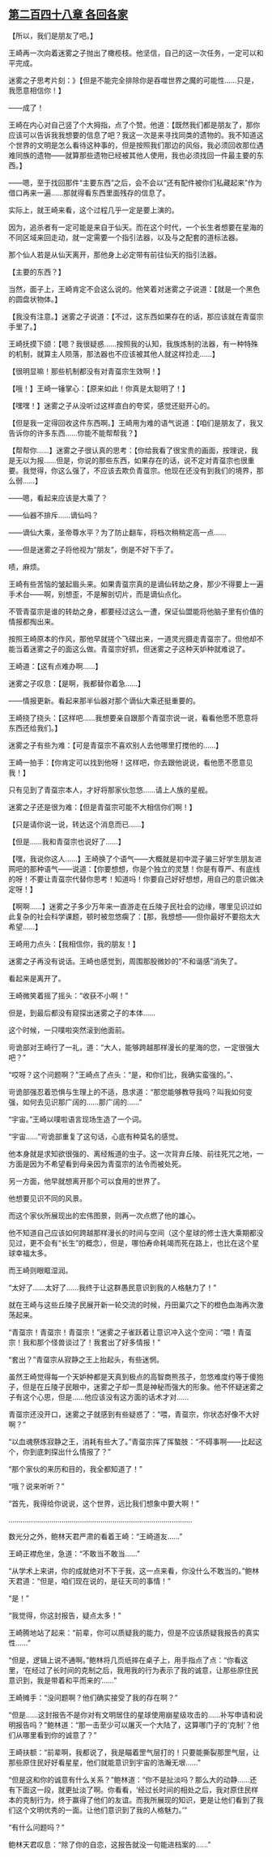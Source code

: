 ## [第二百四十八章 各回各家](https://www.xxbiquge.com/11_11207/9233019.html)


  【所以，我们是朋友了吧。】

  王崎再一次向着迷雾之子抛出了橄榄枝。他坚信，自己的这一次任务，一定可以和平完成。

  迷雾之子思考片刻：》【但是不能完全排除你是吞噬世界之魔的可能性……只是，我愿意相信你！】

  ——成了！

  王崎在内心对自己竖了个大拇指，点了个赞。他道：【既然我们都是朋友了，那你应该可以告诉我我想要的信息了吧？我这一次是来寻找同类的遗物的。我不知道这个世界的文明是怎么看待这种事的，但是按照我们那边的风俗，我必须回收那位遇难同族的遗物——就算那些遗物已经被其他人使用，我也必须找回一件最主要的东西。】

  ——嗯，至于找回那件“主要东西”之后，会不会以“还有配件被你们私藏起来”作为借口再来一遍……那就得看东西里面残存的信息了。

  实际上，就王崎来看，这个过程几乎一定是要上演的。

  因为，追杀者有一定可能是来自于仙天。而在这个时代，一个长生者想要在星海的不同区域来回走动，就一定需要一个指引法器，以及与之配套的道标法器。

  那个仙人若是从仙天离开，那他身上必定带有前往仙天的指引法器。

  【主要的东西？】

  当然，面子上，王崎肯定不会这么说的。他笑着对迷雾之子说道：【就是一个黑色的圆盘状物体。】

  【我没有注意。】迷雾之子说道：【不过，这东西如果存在的话，那应该就在青虿宗手里了。】

  王崎抚摸下颌：【嗯？我很疑惑……按照我的认知，我族炼制的法器，有一种特殊的机制，就算主人陨落，那法器也不应该被其他人就这样捡走……】

  【很明显嘛！那些机制都没有对青虿宗生效啊！】

  【哦！】王崎一锤掌心：【原来如此！你真是太聪明了！】

  【嘿嘿！】迷雾之子从没听过这样直白的夸奖，感觉还挺开心的。

  【但是我一定得回收这件东西啊。】王崎用为难的语气说道：【咱们是朋友了，我又告诉你的许多东西……你能不能帮帮我？】

  【帮帮你……】迷雾之子很认真的思考：【你给我看了很宝贵的画面，按理说，我是无以为报……但是，你说的那些东西，如果存在的话，说不定对青虿宗也很重要。我觉得，你这么强了，不应该去欺负青虿宗。他现在还没有到我们的境界，那么弱……】

  ——嗯，看起来应该是大乘了？

  ——仙器不排斥……谪仙吗？

  ——谪仙大乘，圣帝尊水平？为了防止翻车，将档次稍稍定高一点……

  ——但是迷雾之子将他视为“朋友”，倒是不好下手了。

  啧，麻烦。

  王崎有些苦恼的皱起眉头来。如果青虿宗真的是谪仙转劫之身，那少不得要上一遍手术台——啊，别想歪，不是解剖切片，而是谪仙点化。

  不管青虿宗是谁的转劫之身，都要经过这么一遭，保证仙盟能将他脑子里有价值的情报都掏出来。

  按照王崎原本的作风，那他早就搓个飞碟出来，一道灵光摄走青虿宗了。但他却不能当着迷雾之子的面这么做。青虿宗好抓，但迷雾之子这种天妒种就难说了。

  王崎道：【这有点难办啊……】

  迷雾之子叹息：【是啊，我都替你着急……】

  ——情报更新。看起来那半仙器对那个谪仙大乘还挺重要的。

  王崎挠了挠头：【这样吧……我想要亲自跟那个青虿宗说一说，看看他愿不愿意将东西还给我们。】

  迷雾之子有些为难：【可是青虿宗不喜欢别人去他哪里打搅他的……】

  王崎一拍手：【你肯定可以找到他呀！这样吧，你去跟他说说，看他愿不愿意见我！】

  只有见到了青虿宗本人，才好将那家伙忽悠……请上人族的星舰。

  迷雾之子还是很为难：【但是青虿宗可能不大相信你们啊！】

  【只是请你说一说，转达这个消息而已……】

  【但是……我和青虿宗也说好了……】

  【嘿，我说你这人……】王崎换了个语气——大概就是初中混子骗三好学生朋友进网吧的那种语气——说道：【你要想想，你是个独立的灵慧！你是有尊严、有底线的呀！不要让青虿宗代替你思考！知道吗！你要自己好好想想，用自己的意识做决定呀！】

  【啊啊……】迷雾之子多少万年来一直游走在丘陵子民社会的边缘，哪里见识过如此复杂的社会科学课题，顿时被忽悠瘸了：【那，我想想——但你最好不要抱太大希望……】

  王崎用力点头：【我相信你，我的朋友！】

  迷雾之子再没有说话。王崎也感觉到，周围那股微妙的“不和谐感”消失了。

  看起来是离开了。

  王崎微笑着摇了摇头：“收获不小啊！”

  但是，到最后都没有窥探出迷雾之子的本体……

  这个时候，一只噗啦突然滚到他面前。

  岢诡部对王崎行了一礼，道：“大人，能够跨越那样漫长的星海的您，一定很强大吧？”

  “哎呀？这个问题啊？”王崎点了点头：“是，和你们比，我确实蛮强的。”、

  岢诡部强忍着恐惧与生理上的不适，恳求道：“那您能够教导我吗？叫我如何变强，如何去见识那广阔的……那广阔的……”

  “宇宙。”王崎以噗啦语言现场生造了一个词。

  “宇宙……”岢诡部重复了这句话，心底有种莫名的感觉。

  他本身就是求知欲很强的、离经叛道的虫子。这一次背弃丘陵、前往死咒之地，一方面是因为不希望看到母亲因为青虿宗的法令而被处死。

  另一方面，他早就想离开那个可以食用的世界了。

  他想要见识不同的风景。

  而这个家伙所展现出的宏伟图景，则再一次点燃了他的雄心。

  他不知道自己应该如何跨越那样漫长的时间与空间（这个星球的修士连大乘期都没见过，更不会有“长生”的概念），但是，哪怕寿命耗竭而死在路上，也比在这个星球幸福太多。

  而王崎则眼眶湿润。

  “太好了……太好了……我终于让这群愚民意识到我的人格魅力了！”

  就在王崎与这些丘陵子民展开新一轮交流的时候，丹田巢穴之下的橙色血海再次激荡起来。

  “青虿宗！青虿宗！青虿宗！”迷雾之子雀跃着让意识冲入这个空间：“喂！青虿宗！我和那个怪兽谈过了！我套出了好多情报！”

  “套出？”青虿宗从寂静之王上抬起头，有些迷惘。

  虽然王崎觉得每一个天妒种都是天真到极点的高智商熊孩子，忽悠难度约等于傻狍子，但是在丘陵子民眼中，迷雾之子却一贯是神秘而强大的形象。他不怀疑迷雾之子有这个心思，但是……他应该没有这方面的话术才对……

  青虿宗还没开口，迷雾之子就感到有些疑惑了：“喂，青虿宗，你状态好像不大好啊？”

  “以血魂祭炼寂静之王，消耗有些大了。”青虿宗挥了挥螯肢：“不碍事啊——比起这个，你到底刺探出什么情报了？”

  “那个家伙的来历和目的，我全都知道了！”

  “哦？说来听听？”

  “首先，我得给你说说，这个世界，远比我们想象中要大啊！”

  ………………………………………………………………………………

  数光分之外，鲍林天君严肃的看着王崎：“王崎道友……”

  王崎正襟危坐，急道：“不敢当不敢当……”

  “从学术上来讲，你的成就绝对不下于我，这一点来看，你没什么不敢当的。”鲍林天君道：“但是，咱们现在说的，是征天司的事情！”

  “是！”

  “我觉得，你这封报告，疑点太多！”

  王崎腾地站了起来：“前辈，你可以质疑我的能力，但是不应该质疑我报告的真实性……”

  “但是，逻辑上说不通啊。”鲍林将几页纸摔在桌子上，用手指点了点：“你看这里，‘在经过了长时间的克制之后，我用我的行为表示了我的诚意，让那些原住民意识到，我是带着和平而来的’……”

  王崎摊手：“没问题啊？他们确实接受了我的存在啊？”

  “但是……这封报告不是你对有文明居住的星球使用崩星级攻击的……补写申请和说明报告吗？”鲍林道：“那一击至少可以屠灭一个大陆了，这算哪门子的‘克制’？他们从哪里看到你的诚意了？”

  王崎扶额：“前辈啊，我都说了，我是瞄着罡气层打的！只要能撕裂那罡气层，让那些原住民好好看星星，他们就能意识到宇宙的浩瀚无垠……”

  “但是这和你的诚意有什么关系？”鲍林道：“你不是扯淡吗？那么大的动静……还有下面这一段，就更扯淡了啊。你看看，‘经过长时间的相处之后，我对原住民样本的克制行为，终于赢得了他们的友谊。而我所展现的知识，更是让他们看到了我们这个文明优秀的一面。让他们意识到了我的人格魅力。’”

  “有什么问题吗？”

  鲍林天君叹息：“除了你的自恋，这报告就没一句能进档案的……”
